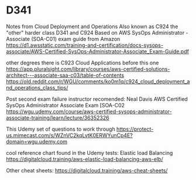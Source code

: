 # D341
Notes from Cloud Deployment and Operations
Also known as C924 the "other" harder class
D341 and C924 Based on AWS SysOps Administrator - Associate (SOA-C01)
exam guide from Amazon
https://d1.awsstatic.com/training-and-certification/docs-sysops-associate/AWS-Certified-SysOps-Administrator-Associate_Exam-Guide.pdf

other degrees there is C923 Cloud Applications before this one
https://app.pluralsight.com/library/courses/aws-certified-solutions-architect---associate-saa-c03/table-of-contents
https://old.reddit.com/r/WGU/comments/ko0m1q/c924_cloud_deployment_and_operations_class_tips/


Post second exam failure
instructor recomended:
Neal Davis AWS Certified SysOps Administrator Associate Exam [SOA-C02
https://wgu.udemy.com/course/aws-certified-sysops-administrator-associate-training/learn/lecture/36352326

This Udemy set of questions to work through
https://protect-us.mimecast.com/s/WZnVC2kqLvtK0ERWYunCp4E?domain=wgu.udemy.com

cool reference chart found in the Udemy tests:
Elastic load Balancing 
https://digitalcloud.training/aws-elastic-load-balancing-aws-elb/

Other cheat sheets:
https://digitalcloud.training/aws-cheat-sheets/
